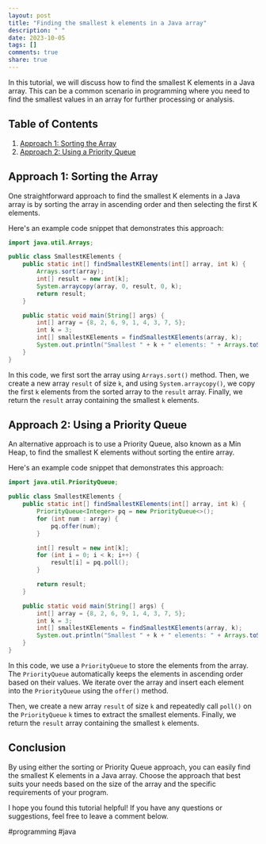 ```yaml
---
layout: post
title: "Finding the smallest k elements in a Java array"
description: " "
date: 2023-10-05
tags: []
comments: true
share: true
---
```


In this tutorial, we will discuss how to find the smallest K elements in a Java array. This can be a common scenario in programming where you need to find the smallest values in an array for further processing or analysis.

## Table of Contents
1. [Approach 1: Sorting the Array](#approach-1-sorting-the-array)
2. [Approach 2: Using a Priority Queue](#approach-2-using-a-priority-queue)

## Approach 1: Sorting the Array
One straightforward approach to find the smallest K elements in a Java array is by sorting the array in ascending order and then selecting the first K elements.

Here's an example code snippet that demonstrates this approach:

```java
import java.util.Arrays;

public class SmallestKElements {
    public static int[] findSmallestKElements(int[] array, int k) {
        Arrays.sort(array);
        int[] result = new int[k];
        System.arraycopy(array, 0, result, 0, k);
        return result;
    }

    public static void main(String[] args) {
        int[] array = {8, 2, 6, 9, 1, 4, 3, 7, 5};
        int k = 3;
        int[] smallestKElements = findSmallestKElements(array, k);
        System.out.println("Smallest " + k + " elements: " + Arrays.toString(smallestKElements));
    }
}
```

In this code, we first sort the array using `Arrays.sort()` method. Then, we create a new array `result` of size `k`, and using `System.arraycopy()`, we copy the first `k` elements from the sorted array to the `result` array. Finally, we return the `result` array containing the smallest `k` elements.

## Approach 2: Using a Priority Queue
An alternative approach is to use a Priority Queue, also known as a Min Heap, to find the smallest K elements without sorting the entire array.

Here's an example code snippet that demonstrates this approach:

```java
import java.util.PriorityQueue;

public class SmallestKElements {
    public static int[] findSmallestKElements(int[] array, int k) {
        PriorityQueue<Integer> pq = new PriorityQueue<>();
        for (int num : array) {
            pq.offer(num);
        }

        int[] result = new int[k];
        for (int i = 0; i < k; i++) {
            result[i] = pq.poll();
        }

        return result;
    }

    public static void main(String[] args) {
        int[] array = {8, 2, 6, 9, 1, 4, 3, 7, 5};
        int k = 3;
        int[] smallestKElements = findSmallestKElements(array, k);
        System.out.println("Smallest " + k + " elements: " + Arrays.toString(smallestKElements));
    }
}
```

In this code, we use a `PriorityQueue` to store the elements from the array. The `PriorityQueue` automatically keeps the elements in ascending order based on their values. We iterate over the array and insert each element into the `PriorityQueue` using the `offer()` method.

Then, we create a new array `result` of size `k` and repeatedly call `poll()` on the `PriorityQueue` `k` times to extract the smallest elements. Finally, we return the `result` array containing the smallest `k` elements.

## Conclusion
By using either the sorting or Priority Queue approach, you can easily find the smallest K elements in a Java array. Choose the approach that best suits your needs based on the size of the array and the specific requirements of your program.

I hope you found this tutorial helpful! If you have any questions or suggestions, feel free to leave a comment below.

#programming #java